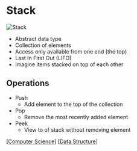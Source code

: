 # Stack

![Stack](/assets/second-brain/2020-10-22-08-39-01.png)

- Abstract data type
- Collection of elements
- Access only available from one end (the top)
- Last In First Out (LIFO)
- Imagine items stacked on top of each other

## Operations

- Push
  - Add element to the top of the collection
- Pop
  - Remove the most recently added element
- Peek
  - View to of stack without removing element

[[Computer Science]] [[Data Structure]]

[//begin]: # "Autogenerated link references for markdown compatibility"
[Computer Science]: computer-science "Computer Science"
[Data Structure]: data-structure "Data Structure"
[//end]: # "Autogenerated link references"
